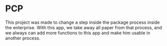 # PCP

This project was made to change a step inside the package process inside the enterprise. 
With this app, we take away all paper from that process,
and we always can add more functions to this app and make him usable in another process.
